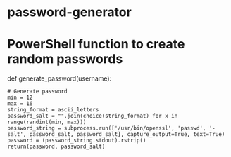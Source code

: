 # password-generator
# PowerShell function to create random passwords

def generate_password(username):

    # Generate password
    min = 12
    max = 16    
    string_format = ascii_letters
    password_salt = "".join(choice(string_format) for x in range(randint(min, max)))    
    password_string = subprocess.run(['/usr/bin/openssl', 'passwd', '-salt', password_salt, password_salt], capture_output=True, text=True)    
    password = (password_string.stdout).rstrip()
    return(password, password_salt)
